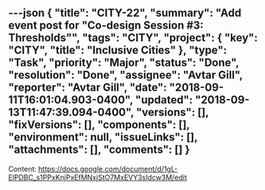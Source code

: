 ---json
{
  "title": "CITY-22",
  "summary": "Add event post for \"Co-design Session #3: Thresholds\"",
  "tags": "CITY",
  "project": {
    "key": "CITY",
    "title": "Inclusive Cities"
  },
  "type": "Task",
  "priority": "Major",
  "status": "Done",
  "resolution": "Done",
  "assignee": "Avtar Gill",
  "reporter": "Avtar Gill",
  "date": "2018-09-11T16:01:04.903-0400",
  "updated": "2018-09-13T11:47:39.094-0400",
  "versions": [],
  "fixVersions": [],
  "components": [],
  "environment": null,
  "issueLinks": [],
  "attachments": [],
  "comments": []
}
---
Content: <https://docs.google.com/document/d/1gL-ElPDBC_s1PPxKnjPxEfMNxjStO7MxEVY3sIdcw3M/edit>

        